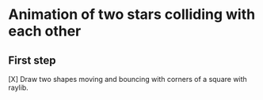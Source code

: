 # Animation of two stars colliding with each other

## First step

[X] Draw two shapes moving and bouncing with corners of a square with raylib.
